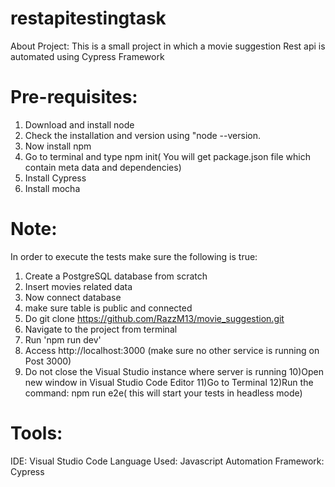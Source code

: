 # restapitestingtask


About Project:
This is a small project in which a movie suggestion Rest api is automated using Cypress Framework

Pre-requisites:
=====================
1. Download and install node
2. Check the installation and version using "node --version.
3. Now install npm
4. Go to terminal and type npm init( You will get package.json file which contain meta data and dependencies)
5. Install Cypress
6. Install mocha

Note:
====================
In order to execute the tests make sure the following is true:
1) Create a PostgreSQL database from scratch
2) Insert movies related data
3) Now connect database
4) make sure table is public and connected
5) Do git clone https://github.com/RazzM13/movie_suggestion.git
6) Navigate to the project from terminal
7) Run 'npm run dev'
8) Access http://localhost:3000 (make sure no other service is running on Post 3000)
9) Do not close the Visual Studio instance where server is running
10)Open new window in Visual Studio Code Editor
11)Go to Terminal
12)Run the command: npm run e2e( this will start your tests in headless mode)



Tools:
=================
IDE: Visual Studio Code 
Language Used: Javascript 
Automation Framework: Cypress

